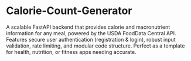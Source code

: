 # Calorie-Count-Generator
A scalable FastAPI backend that provides calorie and macronutrient information for any meal, powered by the USDA FoodData Central API. Features secure user authentication (registration &amp; login), robust input validation, rate limiting, and modular code structure. Perfect as a template for health, nutrition, or fitness apps needing accurate.
